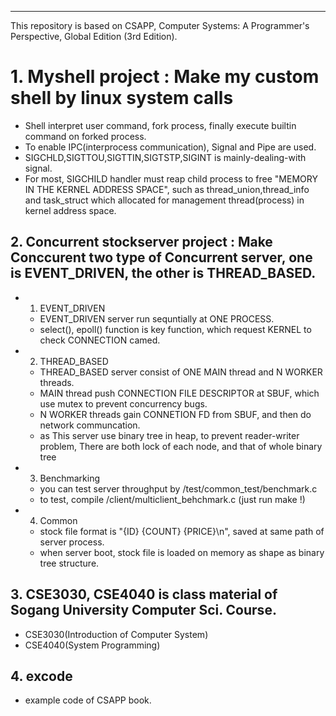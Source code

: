 
-------------------------------------------------------------
This repository is based on CSAPP, Computer Systems: A Programmer's Perspective, Global Edition (3rd Edition).

# 1. Myshell project : Make my custom shell by linux system calls
- Shell interpret user command, fork process, finally execute builtin command on forked process.
- To enable IPC(interprocess communication), Signal and Pipe are used.
- SIGCHLD,SIGTTOU,SIGTTIN,SIGTSTP,SIGINT is mainly-dealing-with signal.
- For most, SIGCHILD handler must reap child process to free "MEMORY IN THE KERNEL ADDRESS SPACE", such as thread_union,thread_info and task_struct which allocated for management thread(process) in kernel address space.

## 2. Concurrent stockserver project : Make Conccurent two type of Concurrent server, one is EVENT_DRIVEN, the other is THREAD_BASED.
* 1) EVENT_DRIVEN
    - EVENT_DRIVEN server run sequntially at ONE PROCESS.
    - select(), epoll() function is key function, which request KERNEL to check CONNECTION camed.
* 2) THREAD_BASED
    - THREAD_BASED server consist of ONE MAIN thread and N WORKER threads.
    - MAIN thread push CONNECTION FILE DESCRIPTOR at SBUF, which use mutex to prevent concurrency bugs.
    - N WORKER threads gain CONNETION FD from SBUF, and then do network communcation.
    - as This server use binary tree in heap, to prevent reader-writer problem, There are both lock of each node, and that of whole binary tree
* 3) Benchmarking
    - you can test server throughput by /test/common_test/benchmark.c
    - to test, compile /client/multiclient_behchmark.c (just run make !)
* 4) Common
    - stock file format is "{ID} {COUNT} {PRICE}\n", saved at same path of server process.
    - when server boot, stock file is loaded on memory as shape as binary tree structure.

## 3. CSE3030, CSE4040 is class material of Sogang University Computer Sci. Course.
- CSE3030(Introduction of Computer System)
- CSE4040(System Programming)

## 4. excode
- example code of CSAPP book.
